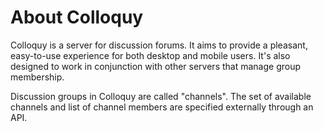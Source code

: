 # About Colloquy

Colloquy is a server for discussion forums. It aims to provide a pleasant,
easy-to-use experience for both desktop and mobile users. It's also designed
to work in conjunction with other servers that manage group membership.

Discussion groups in Colloquy are called "channels". The set of available
channels and list of channel members are specified externally through an
API.
